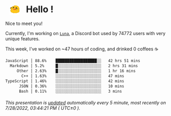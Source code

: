 <h1>   <img src="./spoinky.gif" style="vertical-align:middle;" width="30px">   Hello ! </h1>

Nice to meet you!

Currently, I'm working on <a href='https://github.com/Asgarrrr/Luna'>`Luna`</a>, a Discord bot used by 74772 users with very unique features.

This week, I've worked on ~47 hours of coding, and drinked 0 coffees ☕

```
JavaScript │ 88.6%    ██████████████████░░   42 hrs 51 mins
  Markdown │ 5.2%     █░░░░░░░░░░░░░░░░░░░   2 hrs 31 mins
     Other │ 2.63%    █░░░░░░░░░░░░░░░░░░░   1 hr 16 mins
       C++ │ 1.63%    ░░░░░░░░░░░░░░░░░░░░   47 mins
TypeScript │ 1.46%    ░░░░░░░░░░░░░░░░░░░░   42 mins
      JSON │ 0.36%    ░░░░░░░░░░░░░░░░░░░░   10 mins
      Bash │ 0.11%    ░░░░░░░░░░░░░░░░░░░░   3 mins
```

###### This presentation is [updated](https://github.com/Asgarrrr) automatically every 5 minute, most recently on 7/28/2022, 03:44:21 PM ( UTC±0 ).